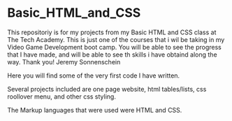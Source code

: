 # Basic_HTML_and_CSS

This repositoriy is for my projects from my Basic HTML and CSS class at The Tech Academy. This is just one of the courses that i wil be taking in my Video Game Development boot camp. You will be able to see the progress that I have made, and will be able to see th skills i have obtaind along the way. 
Thank you!
Jeremy Sonnenschein

Here you will find some of the very first code I have written.

Several projects included are one page website, html tables/lists, css roollover menu, and other css styling.

The Markup languages that were used were HTML and CSS.
